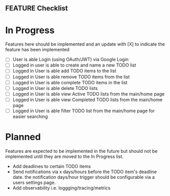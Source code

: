 ## FEATURE Checklist

# In Progress

Features here should be implemented and an update with [X] to indicate the feature has been implemented

- [ ] User is able Login (using OAuth/JWT) via Google Login
- [ ] Logged in user is able to create and name a new TODO list 
- [ ] Logged in User is able add TODO items to the list
- [ ] Logged in User is able remove TODO items from the list
- [ ] Logged in User is able complete TODO items in the list
- [ ] Logged in User is able delete TODO lists
- [ ] Logged in User is able view Active TODO lists from the main/home page
- [ ] Logged in User is able view Completed TODO lists from the main/home page
- [ ] Logged in User is able filter TODO list from the main/home page for easier searching

# Planned

Features are expected to be implemented in the future but should not be implemented until they are moved to the In Progress list.

- Add deadlines to certain TODO items
- Send notifications via x days/hours before the TODO item's deadline date. the notification days/hour trigger should be configurable via a users settings page.
- Add observability i.e. loggging/tracing/metrics